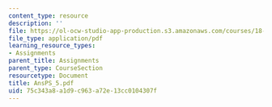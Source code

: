 ```yaml
---
content_type: resource
description: ''
file: https://ol-ocw-studio-app-production.s3.amazonaws.com/courses/18-04-complex-variables-with-applications-fall-1999/75c343a8a1d9c963a72e13cc0104307f_AnsPS_5.pdf
file_type: application/pdf
learning_resource_types:
- Assignments
parent_title: Assignments
parent_type: CourseSection
resourcetype: Document
title: AnsPS_5.pdf
uid: 75c343a8-a1d9-c963-a72e-13cc0104307f
---
```

